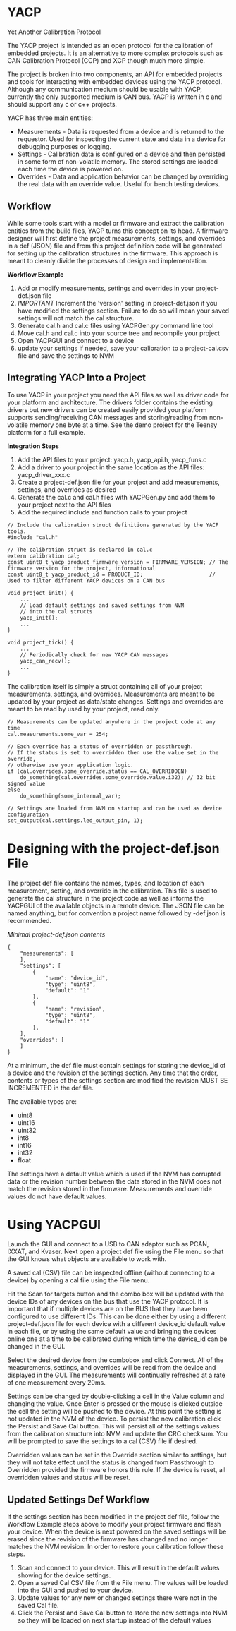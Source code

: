 # YACP
Yet Another Calibration Protocol

The YACP project is intended as an open protocol for the calibration of embedded projects. It is an alternative to more complex protocols such as CAN Calibration Protocol (CCP) and XCP though much more simple. 

The project is broken into two components, an API for embedded projects and tools for interacting with embedded devices using the YACP protocol. Although any communication medium should be usable with YACP, currently the only supported medium is CAN bus. YACP is written in c and should support any c or c++ projects.

YACP has three main entities:
- Measurements - Data is requested from a device and is returned to the requestor. Used for inspecting the current state and data in a device for debugging purposes or logging.
- Settings - Calibration data is configured on a device and then persisted in some form of non-volatile memory. The stored settings are loaded each time the device is powered on.
- Overrides - Data and application behavior can be changed by overriding the real data with an override value. Useful for bench testing devices.

## Workflow
While some tools start with a model or firmware and extract the calibration entities from the build files, YACP turns this concept on its head. A firmware designer will first define the project measurements, settings, and overrides in a def (JSON) file and from this project definition code will be generated for setting up the calibration structures in the firmware. This approach is meant to cleanly divide the processes of design and implementation. 

**Workflow Example**
1. Add or modify measurements, settings and overrides in your project-def.json file
2. *IMPORTANT* Increment the 'version' setting in project-def.json if you have modified the settings section. Failure to do so will mean your saved settings will not match the cal structure.
3. Generate cal.h and cal.c files using YACPGen.py command line tool
4. Move cal.h and cal.c into your source tree and recompile your project
5. Open YACPGUI and connect to a device
6. update your settings if needed, save your calibration to a project-cal.csv file and save the settings to NVM

## Integrating YACP Into a Project
To use YACP in your project you need the API files as well as driver code for your platform and architecture. The drivers folder contains the existing drivers but new drivers can be created easily provided your platform supports sending/receiving CAN messages and storing/reading from non-volatile memory one byte at a time. See the demo project for the Teensy platform for a full example.

**Integration Steps**
1. Add the API files to your project: yacp.h, yacp_api.h, yacp_funs.c
2. Add a driver to your project in the same location as the API files: yacp_driver_xxx.c
3. Create a project-def.json file for your project and add measurements, settings, and overrides as desired
4. Generate the cal.c and cal.h files with YACPGen.py and add them to your project next to the API files
5. Add the required include and function calls to your project

```
// Include the calibration struct definitions generated by the YACP tools.
#include "cal.h"

// The calibration struct is declared in cal.c
extern calibration cal;
const uint8_t yacp_product_firmware_version = FIRMWARE_VERSION; // The firmware version for the project, informational
const uint8_t yacp_product_id = PRODUCT_ID;						// Used to filter different YACP devices on a CAN bus

void project_init() {
    ...
    // Load default settings and saved settings from NVM
    // into the cal structs
    yacp_init();
    ...
}

void project_tick() {
    ...
    // Periodically check for new YACP CAN messages
    yacp_can_recv();
    ...
}
```

The calibration itself is simply a struct containing all of your project measurements, settings, and overrides. Measurements are meant to be updated by your project as data/state changes. Settings and overrides are meant to be read by used by your project, read only. 

```
// Measurements can be updated anywhere in the project code at any time
cal.measurements.some_var = 254;

// Each override has a status of overridden or passthrough. 
// If the status is set to overridden then use the value set in the override,
// otherwise use your application logic. 
if (cal.overrides.some_override.status == CAL_OVERRIDDEN)
    do_something(cal.overrides.some_override.value.i32); // 32 bit signed value
else
    do_something(some_internal_var);

// Settings are loaded from NVM on startup and can be used as device configuration
set_output(cal.settings.led_output_pin, 1);
```

# Designing with the project-def.json File
The project def file contains the names, types, and location of each measurement, setting, and override in the calibration. This file is used to generate the cal structure in the project code as well as informs the YACPGUI of the available objects in a remote device. The JSON file can be named anything, but for convention a project name followed by -def.json is recommended.

*Minimal project-def.json contents*
```
{
	"measurements": [
	],
	"settings": [
		{
			"name": "device_id",
			"type": "uint8",
			"default": "1"
		},
		{
			"name": "revision",
			"type": "uint8",
			"default": "1"
		},
	],
	"overrides": [
	]
}
```

At a minimum, the def file must contain settings for storing the device_id of a device and the revision of the settings section. Any time that the order, contents or types of the settings section are modified the revision MUST BE INCREMENTED in the def file. 

The available types are:
- uint8
- uint16
- uint32
- int8
- int16
- int32
- float

The settings have a default value which is used if the NVM has corrupted data or the revision number between the data stored in the NVM does not match the revision stored in the firmware. Measurements and override values do not have default values.

# Using YACPGUI
Launch the GUI and connect to a USB to CAN adaptor such as PCAN, IXXAT, and Kvaser. Next open a project def file using the File menu so that the GUI knows what objects are available to work with. 

A saved cal (CSV) file can be inspected offline (without connecting to a device) by opening a cal file using the File menu.

Hit the Scan for targets button and the combo box will be updated with the device IDs of any devices on the bus that use the YACP protocol. It is important that if multiple devices are on the BUS that they have been configured to use different IDs. This can be done either by using a different project-def.json file for each device with a different device_id default value in each file, or by using the same default value and bringing the devices online one at a time to be calibrated during which time the device_id can be changed in the GUI.

Select the desired device from the combobox and click Connect. All of the measurements, settings, and overrides will be read from the device and displayed in the GUI. The measurements will continually refreshed at a rate of one measurement every 20ms. 

Settings can be changed by double-clicking a cell in the Value column and changing the value. Once Enter is pressed or the mouse is clicked outside the cell the setting will be pushed to the device. At this point the setting is not updated in the NVM of the device. To persist the new calibration click the Persist and Save Cal button. This will persist all of the settings values from the calibration structure into NVM and update the CRC checksum. You will be prompted to save the settings to a cal (CSV) file if desired. 

Overridden values can be set in the Override section similar to settings, but they will not take effect until the status is changed from Passthrough to Overridden provided the firmware honors this rule. If the device is reset, all overridden values and status will be reset. 

## Updated Settings Def Workflow
If the settings section has been modified in the project def file, follow the Workflow Example steps above to modify your project firmware and flash your device. When the device is next powered on the saved settings will be erased since the revision of the firmware has changed and no longer matches the NVM revision. In order to restore your calibration follow these steps.

1. Scan and connect to your device. This will result in the default values showing for the device settings.
2. Open a saved Cal CSV file from the File menu. The values will be loaded into the GUI and pushed to your device. 
3. Update values for any new or changed settings there were not in the saved Cal file. 
4. Click the Persist and Save Cal button to store the new settings into NVM so they will be loaded on next startup instead of the default values

